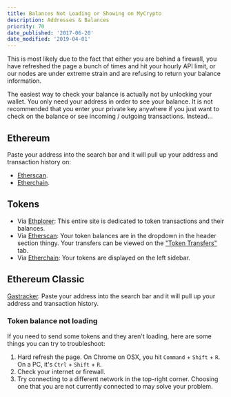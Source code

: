 ```yaml
---
title: Balances Not Loading or Showing on MyCrypto
description: Addresses & Balances
priority: 70
date_published: '2017-06-20'
date_modified: '2019-04-01'
---
```


This is most likely due to the fact that either you are behind a firewall, you have refreshed the page a bunch of times and hit your hourly API limit, or our nodes are under extreme strain and are refusing to return your balance information.

The easiest way to check your balance is actually not by unlocking your wallet. You only need your address in order to see your balance. It is not recommended that you enter your private key anywhere if you just want to check on the balance or see incoming / outgoing transactions. Instead...

## Ethereum

Paste your address into the search bar and it will pull up your address and transaction history on:

* [Etherscan](https://etherscan.io/).
* [Etherchain](https://www.etherchain.org/).

## Tokens

* Via [Ethplorer](https://ethplorer.io/): This entire site is dedicated to token transactions and their balances.
* Via [Etherscan](https://etherscan.io/): Your token balances are in the dropdown in the header section thingy. Your transfers can be viewed on the ["Token Transfers"](https://etherscan.io/address/0x4bbeEB066eD09B7AEd07bF39EEe0460DFa261520#tokentxns) tab.
* Via [Etherchain](https://www.etherchain.org/): Your tokens are displayed on the left sidebar.

## Ethereum Classic

[Gastracker](https://gastracker.io/). Paste your address into the search bar and it will pull up your address and transaction history.

### Token balance not loading

If you need to send some tokens and they aren't loading, here are some things you can try to troubleshoot:

1. Hard refresh the page. On Chrome on OSX, you hit `Command` + `Shift` + `R`. On a PC, it's `Ctrl` + `Shift` + `R`.
2. Check your internet or firewall.
3. Try connecting to a different network in the top-right corner. Choosing one that you are not currently connected to may solve your problem.
